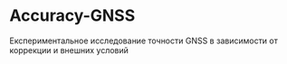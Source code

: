 # Accuracy-GNSS
Експериментальное исследование точности GNSS в зависимости от коррекции и внешних условий
